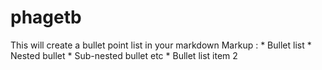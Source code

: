 # phagetb
 This will create a bullet point list in your markdown
 Markup : * Bullet list
              * Nested bullet
                  * Sub-nested bullet etc
          * Bullet list item 2
